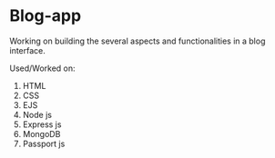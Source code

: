 # Blog-app
Working on building the several aspects and functionalities in a blog interface.

Used/Worked on:
1. HTML
2. CSS
3. EJS
4. Node js
5. Express js
6. MongoDB
7. Passport js
